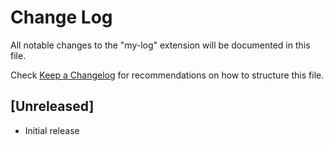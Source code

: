 # Change Log
All notable changes to the "my-log" extension will be documented in this file.

Check [Keep a Changelog](http://keepachangelog.com/) for recommendations on how to structure this file.

## [Unreleased]
- Initial release